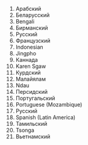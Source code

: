 1. Арабский
2. Беларусский
3. Bengali
4. Бирманский
5. Русский
6. Французский
7. Indonesian
8. Jingpho
9. Каннада
10. Karen Sgaw
11. Курдский
12. Малайялам
13. Ndau
14. Персидский
15. Португальский
16. Portuguese (Mozambique)
17. Русский
18. Spanish (Latin America)
19. Тамильский
20. Tsonga
21. Вьетнамский
